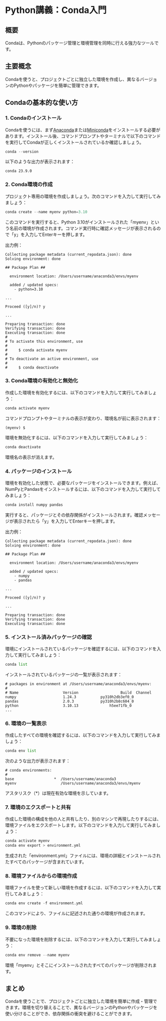 # Python講義：Conda入門

## 概要
Condaは、Pythonのパッケージ管理と環境管理を同時に行える強力なツールです。

## 主要概念
Condaを使うと、プロジェクトごとに独立した環境を作成し、異なるバージョンのPythonやパッケージを簡単に管理できます。

## Condaの基本的な使い方

### 1. Condaのインストール

Condaを使うには、まず[Anaconda](https://www.anaconda.com/download/)または[Miniconda](https://docs.conda.io/en/latest/miniconda.html)をインストールする必要があります。インストール後、コマンドプロンプトやターミナルで以下のコマンドを実行してCondaが正しくインストールされているか確認しましょう。

```python
conda --version
```

以下のような出力が表示されます：
```
conda 23.9.0
```

### 2. Conda環境の作成

プロジェクト専用の環境を作成しましょう。次のコマンドを入力して実行してみましょう：

```python
conda create --name myenv python=3.10
```

このコマンドを実行すると、Python 3.10がインストールされた「myenv」という名前の環境が作成されます。コマンド実行時に確認メッセージが表示されるので「y」を入力してEnterキーを押します。

出力例：
```
Collecting package metadata (current_repodata.json): done
Solving environment: done

## Package Plan ##

  environment location: /Users/username/anaconda3/envs/myenv

  added / updated specs:
    - python=3.10

...

Proceed ([y]/n)? y

...

Preparing transaction: done
Verifying transaction: done
Executing transaction: done
#
# To activate this environment, use
#
#     $ conda activate myenv
#
# To deactivate an active environment, use
#
#     $ conda deactivate
```

### 3. Conda環境の有効化と無効化

作成した環境を有効化するには、以下のコマンドを入力して実行してみましょう：

```python
conda activate myenv
```

コマンドプロンプトやターミナルの表示が変わり、環境名が前に表示されます：
```
(myenv) $
```

環境を無効化するには、以下のコマンドを入力して実行してみましょう：

```python
conda deactivate
```

環境名の表示が消えます。

### 4. パッケージのインストール

環境を有効化した状態で、必要なパッケージをインストールできます。例えば、NumPyとPandasをインストールするには、以下のコマンドを入力して実行してみましょう：

```python
conda install numpy pandas
```

実行すると、パッケージとその依存関係がインストールされます。確認メッセージが表示されたら「y」を入力してEnterキーを押します。

出力例：
```
Collecting package metadata (current_repodata.json): done
Solving environment: done

## Package Plan ##

  environment location: /Users/username/anaconda3/envs/myenv

  added / updated specs:
    - numpy
    - pandas

...

Proceed ([y]/n)? y

...

Preparing transaction: done
Verifying transaction: done
Executing transaction: done
```

### 5. インストール済みパッケージの確認

環境にインストールされているパッケージを確認するには、以下のコマンドを入力して実行してみましょう：

```python
conda list
```

インストールされているパッケージの一覧が表示されます：

```
# packages in environment at /Users/username/anaconda3/envs/myenv:
#
# Name                    Version                   Build  Channel
numpy                     1.24.3           py310h2db3ef0_0    
pandas                    2.0.3            py310h2b8c604_0    
python                    3.10.13              h5ee71fb_0
...
```

### 6. 環境の一覧表示

作成したすべての環境を確認するには、以下のコマンドを入力して実行してみましょう：

```python
conda env list
```

次のような出力が表示されます：

```
# conda environments:
#
base                  *  /Users/username/anaconda3
myenv                    /Users/username/anaconda3/envs/myenv
```

アスタリスク（*）は現在有効な環境を示しています。

### 7. 環境のエクスポートと共有

作成した環境の構成を他の人と共有したり、別のマシンで再現したりするには、環境ファイルをエクスポートします。以下のコマンドを入力して実行してみましょう：

```python
conda activate myenv
conda env export > environment.yml
```

生成された「environment.yml」ファイルには、環境の詳細とインストールされたすべてのパッケージが含まれています。

### 8. 環境ファイルからの環境作成

環境ファイルを使って新しい環境を作成するには、以下のコマンドを入力して実行してみましょう：

```python
conda env create -f environment.yml
```

このコマンドにより、ファイルに記述された通りの環境が作成されます。

### 9. 環境の削除

不要になった環境を削除するには、以下のコマンドを入力して実行してみましょう：

```python
conda env remove --name myenv
```

環境「myenv」とそこにインストールされたすべてのパッケージが削除されます。

## まとめ

Condaを使うことで、プロジェクトごとに独立した環境を簡単に作成・管理できます。環境を切り替えることで、異なるバージョンのPythonやパッケージを使い分けることができ、依存関係の衝突を避けることができます。
